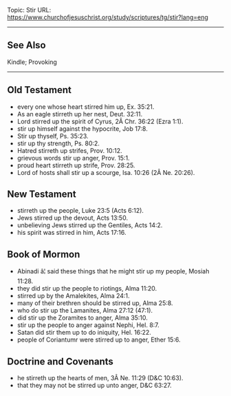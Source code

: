 Topic: Stir
URL: https://www.churchofjesuschrist.org/study/scriptures/tg/stir?lang=eng

---

## See Also

Kindle; Provoking

---

## Old Testament

- every one whose heart stirred him up, Ex. 35:21.
- As an eagle stirreth up her nest, Deut. 32:11.
- Lord stirred up the spirit of Cyrus, 2Â Chr. 36:22 (Ezra 1:1).
- stir up himself against the hypocrite, Job 17:8.
- Stir up thyself, Ps. 35:23.
- stir up thy strength, Ps. 80:2.
- Hatred stirreth up strifes, Prov. 10:12.
- grievous words stir up anger, Prov. 15:1.
- proud heart stirreth up strife, Prov. 28:25.
- Lord of hosts shall stir up a scourge, Isa. 10:26 (2Â Ne. 20:26).

## New Testament

- stirreth up the people, Luke 23:5 (Acts 6:12).
- Jews stirred up the devout, Acts 13:50.
- unbelieving Jews stirred up the Gentiles, Acts 14:2.
- his spirit was stirred in him, Acts 17:16.

## Book of Mormon

- Abinadi â¦ said these things that he might stir up my people, Mosiah 11:28.
- they did stir up the people to riotings, Alma 11:20.
- stirred up by the Amalekites, Alma 24:1.
- many of their brethren should be stirred up, Alma 25:8.
- who do stir up the Lamanites, Alma 27:12 (47:1).
- did stir up the Zoramites to anger, Alma 35:10.
- stir up the people to anger against Nephi, Hel. 8:7.
- Satan did stir them up to do iniquity, Hel. 16:22.
- people of Coriantumr were stirred up to anger, Ether 15:6.

## Doctrine and Covenants

- he stirreth up the hearts of men, 3Â Ne. 11:29 (D&C 10:63).
- that they may not be stirred up unto anger, D&C 63:27.

